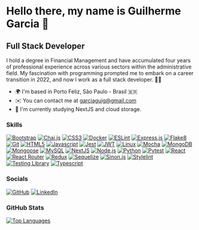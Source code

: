 # Hello there, my name is Guilherme Garcia 🤘

## Full Stack Developer

I hold a degree in Financial Management and have accumulated four years of professional experience across various sectors within the administrative field. My fascination with programming prompted me to embark on a career transition in 2022, and now I work as a full stack developer. 🧑‍💻

- 🌍 I'm based in Porto Feliz, São Paulo - Brasil 🇧🇷
- ✉️ You can contact me at [garciaguig@gmail.com](mailto:garciaguig@gmail.com)
- 🧠 I'm currently studying NextJS and cloud storage.

### Skills

[![Bootstrap][bootstrap-badge]][bootstrap-url]
[![Chai.js][chaijs-badge]][chaijs-url]
[![CSS3][css3-badge]][css3-url]
[![Docker][docker-badge]][docker-url]
[![ESLint][eslint-badge]][eslint-url]
[![Express.js][expressjs-badge]][expressjs-url]
[![Flake8][flake8-badge]][flake8-url]
[![Git][git-badge]][git-url]
[![HTML5][html5-badge]][html5-url]
[![Javascript][javascript-badge]][javascript-url]
[![Jest][jest-badge]][jest-url]
[![JWT][jwt-badge]][jwt-url]
[![Linux][linux-badge]][linux-url]
[![Mocha][mocha-badge]][mocha-url]
[![MongoDB][mongodb-badge]][mongodb-url]
[![Mongoose][mongoose-badge]][mongoose-url]
[![MySQL][mysql-badge]][mysql-url]
[![NextJS][nextjs-badge]][nextjs-url]
[![Node.js][nodejs-badge]][nodejs-url]
[![Python][python-badge]][python-url]
[![Pytest][pytest-badge]][pytest-url]
[![React][react-badge]][react-url]
[![React Router][react-router-badge]][react-router-url]
[![Redux][redux-badge]][redux-url]
[![Sequelize][sequelize-badge]][sequelize-url]
[![Sinon.js][sinonjs-badge]][sinonjs-url]
[![Stylelint][stylelint-badge]][stylelint-url]
[![Testing Library][testing-library-badge]][testing-library-url]
[![Typescript][typescript-badge]][typescript-url]

### Socials

[![GitHub][github-badge]][github-url]
[![LinkedIn][linkedin-badge]][linkedin-url]

### GitHub Stats

<a href="https://github.com/garciaagui" align="left"><img src="https://github-readme-stats-pearl-phi.vercel.app/api/top-langs/?username=garciaagui&langs_count=10&title_color=6366f1&text_color=ffffff&icon_color=6366f1&bg_color=90,22272E,2E3251&hide_border=true&locale=en&custom_title=Top%20%Languages&layout=compact" alt="Top Languages" /></a>

<!-- Skills Badges -->

[bootstrap-url]: https://getbootstrap.com/
[bootstrap-badge]: https://img.shields.io/badge/Bootstrap-2E3251?style=for-the-badge&logo=bootstrap&logoColor=white
[chaijs-url]: https://www.chaijs.com/
[chaijs-badge]: https://img.shields.io/badge/chai.js-2E3251?style=for-the-badge&logo=chai&logoColor=white
[css3-url]: https://developer.mozilla.org/en-US/docs/Web/CSS
[css3-badge]: https://img.shields.io/badge/CSS3-2E3251?style=for-the-badge&logo=css3&logoColor=white
[docker-url]: https://www.docker.com/
[docker-badge]: https://img.shields.io/badge/Docker-2E3251?style=for-the-badge&logo=docker&logoColor=white
[eslint-url]: https://eslint.org/
[eslint-badge]: https://img.shields.io/badge/eslint-2E3251?style=for-the-badge&logo=eslint&logoColor=white
[expressjs-url]: https://www.expressjs.com/
[expressjs-badge]: https://img.shields.io/badge/Express.js-2E3251?style=for-the-badge&logo=express&logoColor=white
[flake8-url]: https://flake8.pycqa.org/en/latest/
[flake8-badge]: https://img.shields.io/badge/Flake8-2E3251?style=for-the-badge&logo=flake8&logoColor=white
[git-url]: https://git-scm.com/
[git-badge]: https://img.shields.io/badge/Git-2E3251?style=for-the-badge&logo=git&logoColor=white
[html5-url]: https://developer.mozilla.org/en-US/docs/Glossary/HTML5
[html5-badge]: https://img.shields.io/badge/HTML5-2E3251?style=for-the-badge&logo=html5&logoColor=white
[javascript-url]: https://developer.mozilla.org/en-US/docs/Web/JavaScript
[javascript-badge]: https://img.shields.io/badge/JavaScript-2E3251?style=for-the-badge&logo=javascript&logoColor=white
[jest-url]: https://jestjs.io/
[jest-badge]: https://img.shields.io/badge/Jest-2E3251?style=for-the-badge&logo=jest&logoColor=white
[jwt-url]: https://jwt.io/
[jwt-badge]: https://img.shields.io/badge/JWT-2E3251?style=for-the-badge&logo=JSON%20web%20tokens&logoColor=white
[linux-url]: https://www.linux.org/
[linux-badge]: https://img.shields.io/badge/Linux-2E3251?style=for-the-badge&logo=linux&logoColor=white
[mocha-url]: https://mochajs.org/
[mocha-badge]: https://img.shields.io/badge/Mocha-2E3251?style=for-the-badge&logo=Mocha&logoColor=white
[mongodb-url]: https://www.mongodb.com/
[mongodb-badge]: https://img.shields.io/badge/MongoDB-2E3251?style=for-the-badge&logo=mongodb&logoColor=white
[mongoose-url]: https://mongoosejs.com/
[mongoose-badge]: https://img.shields.io/badge/Mongoose-2E3251.svg?style=for-the-badge&logo=Mongoose&logoColor=white
[mysql-url]: https://www.mysql.com/
[mysql-badge]: https://img.shields.io/badge/MySQL-2E3251?style=for-the-badge&logo=mysql&logoColor=white
[nextjs-url]: https://nextjs.org/
[nextjs-badge]: https://img.shields.io/badge/Next.js-2E3251?style=for-the-badge&logo=next.js&logoColor=white
[nodejs-url]: https://nodejs.org/en/
[nodejs-badge]: https://img.shields.io/badge/Node.js-2e3251?style=for-the-badge&logo=nodedotjs&logoColor=white
[python-url]: https://www.python.org/
[python-badge]: https://img.shields.io/badge/Python-2E3251?style=for-the-badge&logo=python&logoColor=white
[pytest-url]: https://docs.pytest.org/en/7.3.x/
[pytest-badge]: https://img.shields.io/badge/Pytest-2E3251?style=for-the-badge&logo=pytest&logoColor=white
[react-url]: https://react.dev/
[react-badge]: https://img.shields.io/badge/React-2E3251?style=for-the-badge&logo=react&logoColor=white
[react-router-url]: https://reactrouter.com/en/main
[react-router-badge]: https://img.shields.io/badge/React_Router-2E3251?style=for-the-badge&logo=react-router&logoColor=white
[redux-url]: https://redux.js.org/
[redux-badge]: https://img.shields.io/badge/Redux-2E3251?style=for-the-badge&logo=redux&logoColor=white
[sequelize-url]: https://sequelize.org/
[sequelize-badge]: https://img.shields.io/badge/Sequelize-2E3251?style=for-the-badge&logo=Sequelize&logoColor=white
[sinonjs-url]: https://sinonjs.org/
[sinonjs-badge]: https://img.shields.io/badge/sinon.js-2E3251?style=for-the-badge&logo=sinon
[stylelint-url]: https://stylelint.io/
[stylelint-badge]: https://img.shields.io/badge/stylelint-2E3251?style=for-the-badge&logo=stylelint&logoColor=white
[testing-library-url]: https://testing-library.com/docs/react-testing-library/intro/
[testing-library-badge]: https://img.shields.io/badge/Testing_Library-2E3251?style=for-the-badge&logo=TestingLibrary&logoColor=white
[typescript-url]: https://www.typescriptlang.org/
[typescript-badge]: https://img.shields.io/badge/TypeScript-2E3251?style=for-the-badge&logo=typescript&logoColor=white

<!-- Socials Badges -->

[github-url]: https://www.github.com/garciaagui
[github-badge]: https://img.shields.io/badge/GitHub-2E3251?style=for-the-badge&logo=github&logoColor=white
[linkedin-url]: https://www.linkedin.com/in/garciaagui/
[linkedin-badge]: https://img.shields.io/badge/LinkedIn-2E3251?style=for-the-badge&logo=linkedin&logoColor=white
